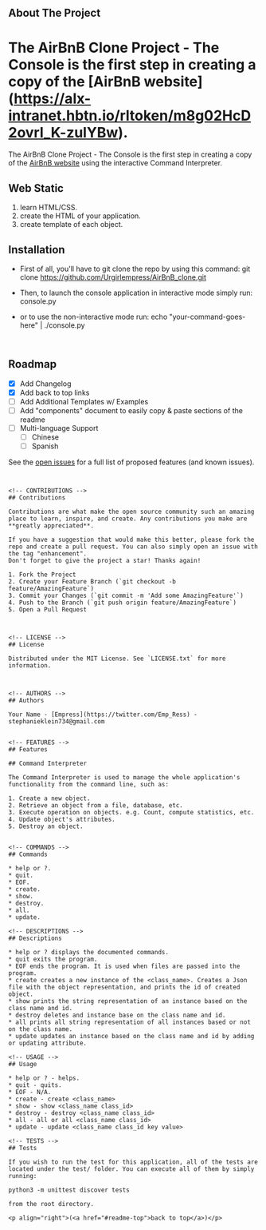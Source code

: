 <!-- AirBnB CLONE PROJECT - THE CONSOLE -->


<!-- PROJECT SHIELDS -->
<!--
*** I'm using markdown "reference style" links for readability.
*** Reference links are enclosed in brackets [ ] instead of parentheses ( ).
*** See the bottom of this document for the declaration of the reference variables
*** for contributors-url, forks-url, etc. This is an optional, concise syntax you may use.
*** https://www.markdownguide.org/basic-syntax/#reference-style-links
-->



<!-- ABOUT THE PROJECT -->
## About The Project

The AirBnB Clone Project - The Console is the first step in creating a copy of the [AirBnB website]
(https://alx-intranet.hbtn.io/rltoken/m8g02HcD2ovrl_K-zulYBw).
=======
The AirBnB Clone Project - The Console is the first step in creating a copy of the [AirBnB website](https://alx-intranet.hbtn.io/rltoken/m8g02HcD2ovrl_K-zulYBw/) using the interactive Command Interpreter.



<!-- WEB STATIC -->
## Web Static

1. learn HTML/CSS.
2. create the HTML of your application.
3. create template of each object.

<!-- INSTALLATION -->
## Installation

* First of all, you'll have to git clone the repo by using this command: git clone https://github.com/Urgirlempress/AirBnB_clone.git
* Then, to launch the console application in interactive mode simply run: console.py
* or to use the non-interactive mode run: echo "your-command-goes-here" | ./console.py

   ```


<!-- ROADMAP -->
## Roadmap

- [x] Add Changelog
- [x] Add back to top links
- [ ] Add Additional Templates w/ Examples
- [ ] Add "components" document to easily copy & paste sections of the readme
- [ ] Multi-language Support
    - [ ] Chinese
    - [ ] Spanish

See the [open issues](https://github.com/othneildrew/Best-README-Template/issues) for a full list of proposed features (and known issues).

   ```


<!-- CONTRIBUTIONS -->
## Contributions

Contributions are what make the open source community such an amazing place to learn, inspire, and create. Any contributions you make are **greatly appreciated**.

If you have a suggestion that would make this better, please fork the repo and create a pull request. You can also simply open an issue with the tag "enhancement".
Don't forget to give the project a star! Thanks again!

1. Fork the Project
2. Create your Feature Branch (`git checkout -b feature/AmazingFeature`)
3. Commit your Changes (`git commit -m 'Add some AmazingFeature'`)
4. Push to the Branch (`git push origin feature/AmazingFeature`)
5. Open a Pull Request



<!-- LICENSE -->
## License

Distributed under the MIT License. See `LICENSE.txt` for more information.



<!-- AUTHORS -->
## Authors

Your Name - [Empress](https://twitter.com/Emp_Ress) - stephanieklein734@gmail.com


<!-- FEATURES -->
## Features

## Command Interpreter

The Command Interpreter is used to manage the whole application's functionality from the command line, such as:

1. Create a new object.
2. Retrieve an object from a file, database, etc.
3. Execute operation on objects. e.g. Count, compute statistics, etc.
4. Update object's attributes.
5. Destroy an object.


<!-- COMMANDS -->
## Commands

* help or ?.
* quit.
* EOF.
* create.
* show.
* destroy.
* all.
* update.

<!-- DESCRIPTIONS -->
## Descriptions

* help or ? displays the documented commands.
* quit exits the program.
* EOF ends the program. It is used when files are passed into the program.
* create creates a new instance of the <class_name>. Creates a Json file with the object representation, and prints the id of created object.
* show prints the string representation of an instance based on the class name and id.
* destroy deletes and instance base on the class name and id.
* all prints all string representation of all instances based or not on the class name.
* update updates an instance based on the class name and id by adding or updating attribute.

<!-- USAGE -->
## Usage

* help or ? - helps.
* quit - quits.
* EOF - N/A.
* create - create <class_name>
* show - show <class_name class_id>
* destroy - destroy <class_name class_id>
* all - all or all <class_name class_id>
* update - update <class_name class_id key value>

<!-- TESTS -->
## Tests

If you wish to run the test for this application, all of the tests are located under the test/ folder. You can execute all of them by simply running:

python3 -m unittest discover tests

from the root directory.

<p align="right">(<a href="#readme-top">back to top</a>)</p>

